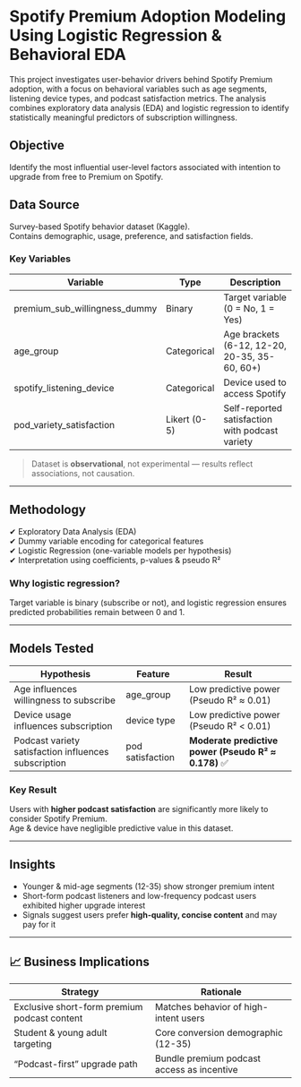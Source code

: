 # Spotify Premium Adoption Modeling Using Logistic Regression & Behavioral EDA

This project investigates user-behavior drivers behind Spotify Premium adoption, with a focus on behavioral variables such as age segments, listening device types, and podcast satisfaction metrics. The analysis combines exploratory data analysis (EDA) and logistic regression to identify statistically meaningful predictors of subscription willingness.

## Objective
Identify the most influential user-level factors associated with intention to upgrade from free to Premium on Spotify.

## Data Source
Survey-based Spotify behavior dataset (Kaggle).  
Contains demographic, usage, preference, and satisfaction fields.

### Key Variables
| Variable | Type | Description |
|---------|------|-------------|
| premium_sub_willingness_dummy | Binary | Target variable (0 = No, 1 = Yes) |
| age_group | Categorical | Age brackets (6-12, 12-20, 20-35, 35-60, 60+) |
| spotify_listening_device | Categorical | Device used to access Spotify |
| pod_variety_satisfaction | Likert (0-5) | Self-reported satisfaction with podcast variety |

> Dataset is **observational**, not experimental — results reflect associations, not causation.

---

## Methodology
✔ Exploratory Data Analysis (EDA)  
✔ Dummy variable encoding for categorical features  
✔ Logistic Regression (one-variable models per hypothesis)  
✔ Interpretation using coefficients, p-values & pseudo R²  

### Why logistic regression?
Target variable is binary (subscribe or not), and logistic regression ensures predicted probabilities remain between 0 and 1.

---

## Models Tested

| Hypothesis | Feature | Result |
|-----------|--------|-------|
| Age influences willingness to subscribe | age_group | Low predictive power (Pseudo R² ≈ 0.01) |
| Device usage influences subscription | device type | Low predictive power (Pseudo R² < 0.01) |
| Podcast variety satisfaction influences subscription | pod satisfaction | **Moderate predictive power (Pseudo R² ≈ 0.178)** ✅ |

### Key Result
Users with **higher podcast satisfaction** are significantly more likely to consider Spotify Premium.  
Age & device have negligible predictive value in this dataset.

---

## Insights
- Younger & mid-age segments (12-35) show stronger premium intent
- Short-form podcast listeners and low-frequency podcast users exhibited higher upgrade interest
- Signals suggest users prefer **high-quality, concise content** and may pay for it

---

## 📈 Business Implications
| Strategy | Rationale |
|--------|-----------|
Exclusive short-form premium podcast content | Matches behavior of high-intent users |
Student & young adult targeting | Core conversion demographic (12-35) |
“Podcast-first” upgrade path | Bundle premium podcast access as incentive |
